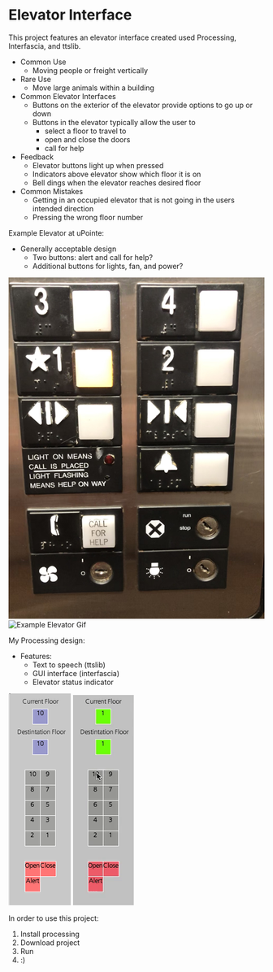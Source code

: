 # Elevator Interface
This project features an elevator interface created used Processing, Interfascia, and ttslib.

- Common Use
  - Moving people or freight vertically 
- Rare Use
  - Move large animals within a building
- Common Elevator Interfaces
  - Buttons on the exterior of the elevator provide options to go up or down
  - Buttons in the elevator typically allow the user to 
      - select a floor to travel to 
    - open and close the doors
    - call for help 
- Feedback
  - Elevator buttons light up when pressed
  - Indicators above elevator show which floor it is on
  - Bell dings when the elevator reaches desired floor
- Common Mistakes
  - Getting in an occupied elevator that is not going in the users intended direction
  - Pressing the wrong floor number



Example Elevator at uPointe:

- Generally acceptable design
  - Two buttons: alert and call for help?
  - Additional buttons for lights, fan, and power?

![image](https://github.com/kennet22/ElevatorInterface/blob/master/IMG_4694.jpg?raw=true)
![Example Elevator Gif](https://github.com/kennet22/ElevatorInterface/blob/master/elevatorGiph.gif?raw=true)

My Processing design:
- Features:
  - Text to speech (ttslib)
  - GUI interface (interfascia)
  - Elevator status indicator
  
![processing design](https://github.com/kennet22/ElevatorInterface/blob/master/Screen%20Shot%202019-09-15%20at%201.47.08%20PM.png?raw=true)
![mydesign](https://github.com/kennet22/ElevatorInterface/blob/master/myElevatorGif.gif?raw=true)


In order to use this project:

1. Install processing
2. Download project
4. Run
5. :)
